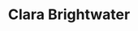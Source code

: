 ---
layout: reference
category: person
title: Clara Brightwater
species: Human
aspects:
  - name: Explorer of the Unknown
    known: true
  - name: Curiosity Leads to Danger
  - name: Science Meets Magic
  - name: Seeker of Truth
  - name: Always Prepared (Except When She Isn’t)
sections:
  - title: Appearance 
    content: >-
      Clara has bright eyes and an inquisitive expression. She wears practical clothes for exploration, often carrying
      a scanner and data pad.
  - title: Background
    content: >-
      Driven by curiosity, Clara maps uncharted territories and studies anomalies, including astral phenomena. She
      hopes to make discoveries that will give Haven an edge—or keep it safe.
---